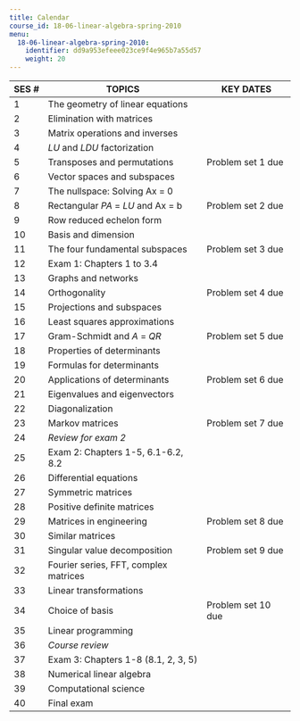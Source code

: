 ```yaml
---
title: Calendar
course_id: 18-06-linear-algebra-spring-2010
menu:
  18-06-linear-algebra-spring-2010:
    identifier: dd9a953efeee023ce9f4e965b7a55d57
    weight: 20
---
```

| SES # | TOPICS | KEY DATES |
| --- | --- | --- |
| 1 | The geometry of linear equations |   |
| 2 | Elimination with matrices |   |
| 3 | Matrix operations and inverses |   |
| 4 | _LU_ and _LDU_ factorization |   |
| 5 | Transposes and permutations | Problem set 1 due |
| 6 | Vector spaces and subspaces |   |
| 7 | The nullspace: Solving Ax = 0 |   |
| 8 | Rectangular _PA_ = _LU_ and Ax = b | Problem set 2 due |
| 9 | Row reduced echelon form |   |
| 10 | Basis and dimension |   |
| 11 | The four fundamental subspaces | Problem set 3 due |
| 12 | Exam 1: Chapters 1 to 3.4 |   |
| 13 | Graphs and networks |   |
| 14 | Orthogonality | Problem set 4 due |
| 15 | Projections and subspaces |   |
| 16 | Least squares approximations |   |
| 17 | Gram-Schmidt and _A_ = _QR_ | Problem set 5 due |
| 18 | Properties of determinants |   |
| 19 | Formulas for determinants |   |
| 20 | Applications of determinants | Problem set 6 due |
| 21 | Eigenvalues and eigenvectors |   |
| 22 | Diagonalization |   |
| 23 | Markov matrices | Problem set 7 due |
| 24 | _Review for exam 2_ |   |
| 25 | Exam 2: Chapters 1-5, 6.1-6.2, 8.2 |   |
| 26 | Differential equations |   |
| 27 | Symmetric matrices |   |
| 28 | Positive definite matrices |   |
| 29 | Matrices in engineering | Problem set 8 due |
| 30 | Similar matrices |   |
| 31 | Singular value decomposition | Problem set 9 due |
| 32 | Fourier series, FFT, complex matrices |   |
| 33 | Linear transformations |   |
| 34 | Choice of basis | Problem set 10 due |
| 35 | Linear programming |   |
| 36 | _Course review_ |   |
| 37 | Exam 3: Chapters 1-8 (8.1, 2, 3, 5) |   |
| 38 | Numerical linear algebra |   |
| 39 | Computational science |   |
| 40 | Final exam |